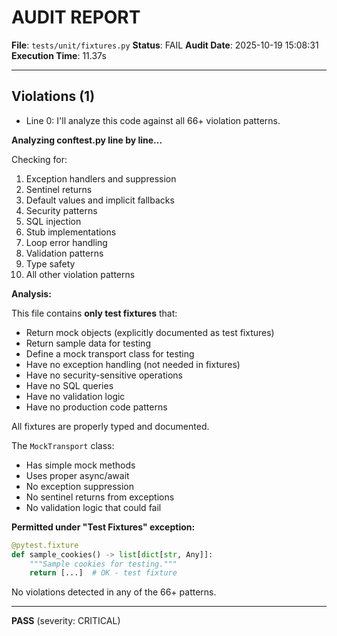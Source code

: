 # AUDIT REPORT

**File**: `tests/unit/fixtures.py`
**Status**: FAIL
**Audit Date**: 2025-10-19 15:08:31
**Execution Time**: 11.37s

---

## Violations (1)

- Line 0: I'll analyze this code against all 66+ violation patterns.

**Analyzing conftest.py line by line...**

Checking for:
1. Exception handlers and suppression
2. Sentinel returns
3. Default values and implicit fallbacks
4. Security patterns
5. SQL injection
6. Stub implementations
7. Loop error handling
8. Validation patterns
9. Type safety
10. All other violation patterns

**Analysis:**

This file contains **only test fixtures** that:
- Return mock objects (explicitly documented as test fixtures)
- Return sample data for testing
- Define a mock transport class for testing
- Have no exception handling (not needed in fixtures)
- Have no security-sensitive operations
- Have no SQL queries
- Have no validation logic
- Have no production code patterns

All fixtures are properly typed and documented.

The `MockTransport` class:
- Has simple mock methods
- Uses proper async/await
- No exception suppression
- No sentinel returns from exceptions
- No validation logic that could fail

**Permitted under "Test Fixtures" exception:**
```python
@pytest.fixture
def sample_cookies() -> list[dict[str, Any]]:
    """Sample cookies for testing."""
    return [...]  # OK - test fixture
```

No violations detected in any of the 66+ patterns.

---

**PASS**
 (severity: CRITICAL)
